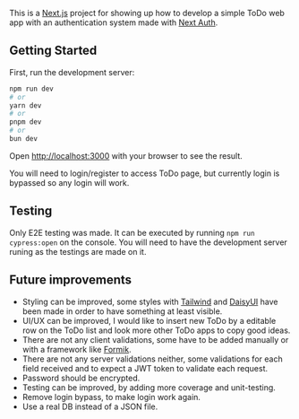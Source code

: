 This is a [Next.js](https://nextjs.org/) project for showing up how to develop a simple ToDo web app with an authentication system made with [Next Auth](https://next-auth.js.org/).

## Getting Started

First, run the development server:

```bash
npm run dev
# or
yarn dev
# or
pnpm dev
# or
bun dev
```

Open [http://localhost:3000](http://localhost:3000) with your browser to see the result.

You will need to login/register to access ToDo page, but currently login is bypassed so any login will work.

## Testing

Only E2E testing was made. It can be executed by running `npm run cypress:open` on the console. You will need to have the development server runing as the testings are made on it.

## Future improvements
- Styling can be improved, some styles with [Tailwind](https://tailwindcss.com/) and [DaisyUI](https://daisyui.com/) have been made in order to have something at least visible.
- UI/UX can be improved, I would like to insert new ToDo by a editable row on the ToDo list and look more other ToDo apps to copy good ideas.
- There are not any client validations, some have to be added manually or with a framework like [Formik](https://formik.org/).
- There are not any server validations neither, some validations for each field received and to expect a JWT token to validate each request.
- Password should be encrypted.
- Testing can be improved, by adding more coverage and unit-testing.
- Remove login bypass, to make login work again.
- Use a real DB instead of a JSON file. 
